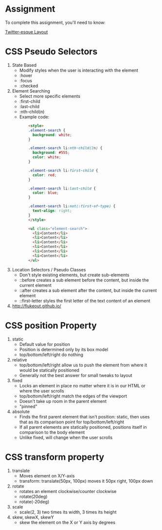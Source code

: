 # Assignment

To complete this assignment, you'll need to know:

[Twitter-esque Layout](https://github.com/theironyard/js-assignments/tree/master/HTML%2BCSS/html-intro-1)

# CSS Pseudo Selectors
1. State Based
	* Modify styles when the user is interacting with the element
	* :hover
	* :focus
	* :checked		
2. Element Searching
	* Select more specific elements
	* :first-child
	* :last-child
	* :nth-child(n)
	* Example code:
		```html
			<style>
			.element-search {
			  background: white;
			}

			.element-search li:nth-child(2n) {
			  background: #555;
			  color: white;
			}

			.element-search li:first-child {
			  color: red;
			}

			.element-search li:last-child {
			  color: blue;
			}

			.element-search li:not(:first-of-type) {
			  text-align: right;
			}
			</style>

			<ul class="element-search">
			  <li>Content</li>
			  <li>Content</li>
			  <li>Content</li>
			  <li>Content</li>
			  <li>Content</li>
			  <li>Content</li>
			</ul>			
		```
3. Location Selectors / Pseudo Classes
	* Don't style existing elements, but create sub-elements
	* ::before creates a sub element before the content, but inside the current element
	* ::after creates a sub element after the content, but inside the current element
	* ::first-letter styles the first letter of the text content of an element
4. http://flukeout.github.io/


# CSS position Property
1. static
	* Default value for position
	* Position is determined only by its box model
	* top/bottom/left/right do nothing
2. relative
	* top/bottom/left/right allow us to push the element from where it would be statically positioned
	* Generally not the best answer for small tweaks to layout
3. fixed
	* Locks an element in place no matter where it is in our HTML or where the user scrolls
	* top/bottom/left/right match the edges of the viewport
	* Doesn't take up room in the parent element
	* "pinned"
4. absolute
	* Finds the first parent element that isn't position: static, then uses that as its comparison point for top/bottom/left/right
	* If all parent elements are statically positioned, positions itself in comparison to the body element
	* Unlike fixed, will change when the user scrolls

# CSS transform property
1. translate
	* Moves element on X/Y-axis
	* transform: translate(50px, 100px) moves it 50px right, 100px down
2. rotate
	* rotates an element clockwise/counter clockwise
	* rotate(20deg)
	* rotate(-20deg)
3. scale
	* scale(2, 3) two times its width, 3 times its height
4. skew, skewX, skewY
	* skew the element on the X or Y axis by degrees
